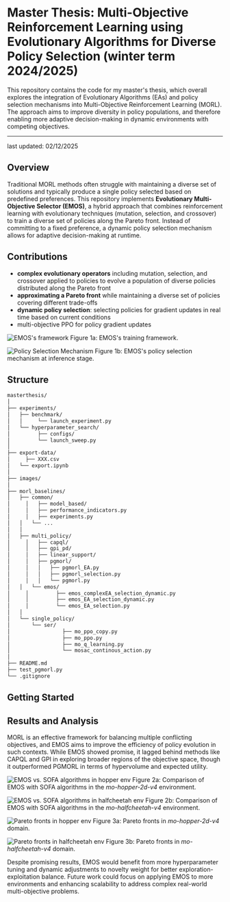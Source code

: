 # Master Thesis: Multi-Objective Reinforcement Learning using Evolutionary Algorithms for Diverse Policy Selection (winter term 2024/2025)

This repository contains the code for my master's thesis, which overall explores the integration of Evolutionary Algorithms (EAs) and policy selection mechanisms into Multi-Objective Reinforcement Learning (MORL). The approach aims to improve diversity in policy populations, and therefore enabling more adaptive decision-making in dynamic environments with competing objectives. 

----- 
last updated: 02/12/2025

## Overview

Traditional MORL methods often struggle with maintaining a diverse set of solutions and typically produce a single policy selected based on predefined preferences. This repository implements **Evolutionary Multi-Objective Selector (EMOS)**, a hybrid approach that combines reinforcement learning with evolutionary techniques (mutation, selection, and crossover) to train a diverse set of policies along the Pareto front. Instead of committing to a fixed preference, a dynamic policy selection mechanism allows for adaptive decision-making at runtime.

## Contributions

- **complex evolutionary operators** including mutation, selection, and crossover applied to policies to evolve a population of diverse policies distributed along the Pareto front
- **approximating a Pareto front** while maintaining a diverse set of policies covering different trade-offs
- **dynamic policy selection**: selecting policies for gradient updates in real time based on current conditions
- multi-objective PPO for policy gradient updates 

![EMOS's framework](images/methods_alg.png)
Figure 1a: EMOS's training framework.

![Policy Selection Mechanism](images/methods_inference.png)
Figure 1b: EMOS's policy selection mechanism at inference stage.


## Structure 

```bash
masterthesis/
│
├── experiments/                    
│   ├── benchmark/
│ 	│	  └── launch_experiment.py
│   └── hyperparameter_search/
│ 		  ├── configs/   
│ 		  └── launch_sweep.py                    
│
├── export-data/    
│	  ├── XXX.csv	                 
│   └── export.ipynb
│
├── images/                
│
├── morl_baselines/             
│   ├── common/   
│	  │	  ├── model_based/  
│	  │	  ├── performance_indicators.py    
│	  │	  ├── experiments.py       
│   │   └── ...     
│   │
│   ├── multi_policy/   
│	  │	  ├── capql/     
│	  │	  ├── gpi_pd/       
│	  │	  ├── linear_support/    
│	  │	  ├── pgmorl/     
│	  │	  │	  ├── pgmorl_EA.py
│	  │	  │	  ├── pgmorl_selection.py
│	  │	  │	  └── pgmorl.py
│   │   └── emos/    
│	  │		    ├── emos_complexEA_selection_dynamic.py
│	  │		    ├── emos_EA_selection_dynamic.py
│	  │		    └── emos_EA_selection.py
│   │
│   └── single_policy/             
│       └── ser/     
│			      ├── mo_ppo_copy.py
│			      ├── mo_ppo.py
│			      ├── mo_q_learning.py
│			      └── mosac_continous_action.py
│       
├── README.md    
├── test_pgmorl.py                              
└── .gitignore               
```

## Getting Started

## Results and Analysis
MORL is an effective framework for balancing multiple conflicting objectives, and EMOS aims to improve the efficiency of policy evolution in such contexts. While EMOS showed promise, it lagged behind methods like CAPQL and GPI in exploring broader regions of the objective space, though it outperformed PGMORL in terms of hypervolume and expected utility. 

![EMOS vs. SOFA algorithms in hopper env](images/pgmorl-emos-capql-gpi-hopper-5.png)
Figure 2a: Comparison of EMOS with SOFA algorithms in the *mo-hopper-2d-v4* environment.

![EMOS vs. SOFA algorithms in halfcheetah env](images/pgmorl-emos-capql-gpi-halfcheetah-5.png)
Figure 2b: Comparison of EMOS with SOFA algorithms in the *mo-halfcheetah-v4* environment.

![Pareto fronts in hopper env](images/pf-hopper.png)
Figure 3a: Pareto fronts in *mo-hopper-2d-v4* domain.

![Pareto fronts in halfcheetah env](images/pf-halfcheetah.png)
Figure 3b: Pareto fronts in *mo-halfcheetah-v4* domain.

Despite promising results, EMOS would benefit from more hyperparameter tuning and dynamic adjustments to novelty weight for better exploration-exploitation balance. Future work could focus on applying EMOS to more environments and enhancing scalability to address complex real-world multi-objective problems.
